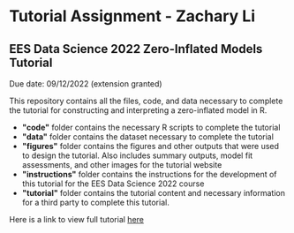 # Tutorial Assignment - Zachary Li

## EES Data Science 2022 Zero-Inflated Models Tutorial

Due date: 09/12/2022 (extension granted)

This repository contains all the files, code, and data necessary to complete the tutorial for constructing and interpreting a zero-inflated model in R.

-   **"code"** folder contains the necessary R scripts to complete the tutorial
-   **"data"** folder contains the dataset necessary to complete the tutorial
-   **"figures"** folder contains the figures and other outputs that were used to design the tutorial. Also includes summary outputs, model fit assessments, and other images for the tutorial website
-   **"instructions"** folder contains the instructions for the development of this tutorial for the EES Data Science 2022 course
-   **"tutorial"** folder contains the tutorial content and necessary information for a third party to complete this tutorial.

Here is a link to view full tutorial [here](https://eddatascienceees.github.io/tutorial-zacharyli1/)
